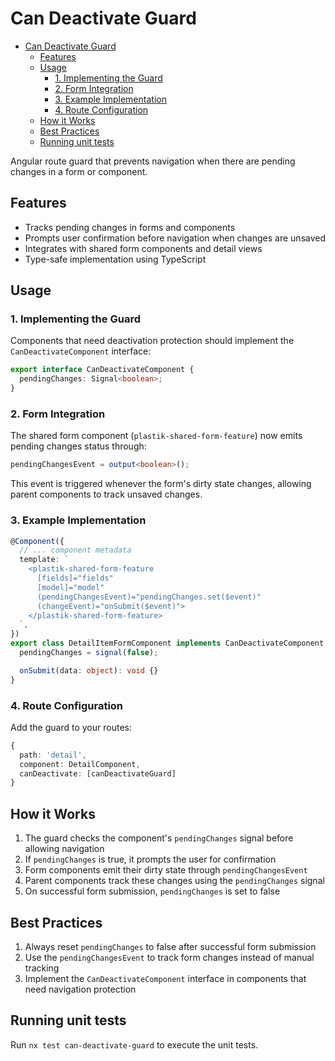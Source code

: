 # Can Deactivate Guard

- [Can Deactivate Guard](#can-deactivate-guard)
  - [Features](#features)
  - [Usage](#usage)
    - [1. Implementing the Guard](#1-implementing-the-guard)
    - [2. Form Integration](#2-form-integration)
    - [3. Example Implementation](#3-example-implementation)
    - [4. Route Configuration](#4-route-configuration)
  - [How it Works](#how-it-works)
  - [Best Practices](#best-practices)
  - [Running unit tests](#running-unit-tests)

Angular route guard that prevents navigation when there are pending changes in a form or component.

## Features

- Tracks pending changes in forms and components
- Prompts user confirmation before navigation when changes are unsaved
- Integrates with shared form components and detail views
- Type-safe implementation using TypeScript

## Usage

### 1. Implementing the Guard

Components that need deactivation protection should implement the `CanDeactivateComponent` interface:

```typescript
export interface CanDeactivateComponent {
  pendingChanges: Signal<boolean>;
}
```

### 2. Form Integration

The shared form component (`plastik-shared-form-feature`) now emits pending changes status through:

```typescript
pendingChangesEvent = output<boolean>();
```

This event is triggered whenever the form's dirty state changes, allowing parent components to track unsaved changes.

### 3. Example Implementation

```typescript
@Component({
  // ... component metadata
  template: `
    <plastik-shared-form-feature
      [fields]="fields"
      [model]="model"
      (pendingChangesEvent)="pendingChanges.set($event)"
      (changeEvent)="onSubmit($event)">
    </plastik-shared-form-feature>
  `,
})
export class DetailItemFormComponent implements CanDeactivateComponent {
  pendingChanges = signal(false);

  onSubmit(data: object): void {}
}
```

### 4. Route Configuration

Add the guard to your routes:

```typescript
{
  path: 'detail',
  component: DetailComponent,
  canDeactivate: [canDeactivateGuard]
}
```

## How it Works

1. The guard checks the component's `pendingChanges` signal before allowing navigation
2. If `pendingChanges` is true, it prompts the user for confirmation
3. Form components emit their dirty state through `pendingChangesEvent`
4. Parent components track these changes using the `pendingChanges` signal
5. On successful form submission, `pendingChanges` is set to false

## Best Practices

1. Always reset `pendingChanges` to false after successful form submission
2. Use the `pendingChangesEvent` to track form changes instead of manual tracking
3. Implement the `CanDeactivateComponent` interface in components that need navigation protection

## Running unit tests

Run `nx test can-deactivate-guard` to execute the unit tests.

